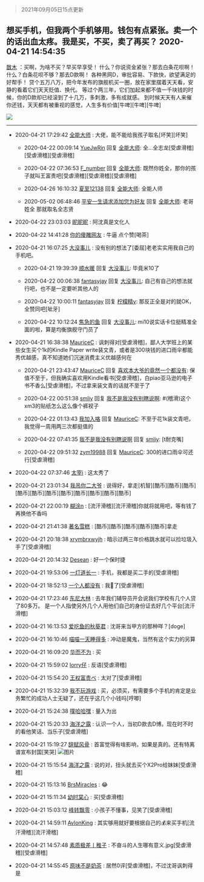 > 2021年09月05日15点更新
<link rel="stylesheet" href="https://cdn.jsdelivr.net/gh/taotie6/sampleJSON@main/css/photo_show.css">


 ## 想买手机，但我两个手机够用。钱包有点紧张。卖一个的话出血太疼。我是买，不买，卖了再买？ 2020-04-21 14:54:35

 [㪚木](https://www.coolapk.com/feed/18230731?shareKey=ODdkOTE2MjA1Njk3NjEzMTc1NGE~) ：买啊，为啥不买？早买早享受！
什么？你说资金紧张？那去白条花呗啊！
什么？白条花呗不够？那去D款啊！
各种黑网D，审批容易、下款快，欲望满足的好帮手！
贷个五万八万，把今年发布的旗舰机买一圈，放在家里摆着天天看，安静的看着它们天天贬值、换代。
等过个两三年<!--break-->，它们加起来都不值一千块钱的时候，你的D款却已经滚到了十几万，多刺激，多有成就感。
到时候天天有人来催你还钱，天天都有被重视的感觉，人生多有价值[牛啤][牛啤][牛啤] 

<div class="album">
<img class="img-item" src="https://image.coolapk.com/feed/2019/0314/14/1081091_1552545126_9026@277x194.gif" />
</div>

 ------- 

- 2020-04-21 17:29:42 [全能大师](uid=470713) : 大佬，能不能给我孩子取名[坏笑][坏笑] 

    - 2020-04-22 00:09:14 [YueJwRin](uid=2293044) 回复 [全能大师](uid=470713): 全...全志龙[受虐滑稽][受虐滑稽][受虐滑稽] 

    - 2020-04-22 07:36:53 [F_number](uid=3294719) 回复 [全能大师](uid=470713): 既然你姓全，那你的孩子就叫王富贵吧[受虐滑稽][受虐滑稽][受虐滑稽] 

    - 2020-04-26 16:10:32 [夏至12138](uid=1005385) 回复 [全能大师](uid=470713): 全能人师 

    - 2020-05-02 06:48:46 [平安一生请求添加您为好友](uid=1277249) 回复 [全能大师](uid=470713): 老哥姓全 那就取名全志贤 

- 2020-04-22 23:03:03 [昵昵昵](uid=1829222) : 阿沈真是文化人 

- 2020-04-22 14:41:28 [你的傻雕网友](uid=2466585) : 牛逼 点个赞[喝茶] 

- 2020-04-21 16:07:25 [大没事儿](uid=2993060) : 没有别的想法了[委屈]老老实实用我自己的手机吧。 

    - 2020-04-21 19:39:39 [顺水暖](uid=2030768) 回复 [大没事儿](uid=2993060): 毕竟米10了 

    - 2020-04-22 00:06:38 [fantasyjay](uid=2844682) 回复 [大没事儿](uid=2993060): 自己有自己的想法就行吧，也不是一定要听其他人的 

    - 2020-04-22 10:00:11 [fantasyjay](uid=2844682) 回复 [柠檬精y](uid=3245872): 那反正全是对的就OK，全赞同吧[呲牙] 

    - 2020-04-22 10:12:24 [焦急的鱼](uid=1066955) 回复 [大没事儿](uid=2993060): mi10说实话卡位挺精准全面的啦，算是均衡旗舰守门员了 

- 2020-04-21 16:38:38 [MauriceC](uid=2661286) : 讽刺得对[受虐滑稽]，鄙人大学班上的某些女生买个1k的Kindle Paper write装文青，或者是300块钱的进口雨伞都能秀优越感，真不知道她们沉迷消费主义优越感何在 

    - 2020-04-21 23:43:47 [MauriceC](uid=2661286) 回复 [喜欢本大爷的竟然一个都没有](uid=2517911): 保值不至于，但我确实喜欢用Kindle看书[受虐滑稽]，白piao亚马逊的电子书不香么[受虐滑稽]，不过拿来装文青的话就不至于了 

    - 2020-04-22 00:51:38 [smliy](uid=1847552) 回复 [我不是我没有别瞎说啊](uid=2231912): #(稽滑)这个xm3的贴纸怎么这么像个裤衩子 

    - 2020-04-22 01:13:43 [我加入咯](uid=663281) 回复 [MauriceC](uid=2661286): 不至于花1k装文青吧，我觉得一周用两三次都挺值的 

    - 2020-04-22 07:41:35 [我不是我没有别瞎说啊](uid=2231912) 回复 [smliy](uid=1847552): [t耐克嘴] 

    - 2020-04-22 09:51:32 [zym19988](uid=1327345) 回复 [MauriceC](uid=2661286): 300的进口雨伞可还行[受虐滑稽] 

- 2020-04-22 07:37:46 [太宰i](uid=3382151) : 这太秀了 

- 2020-04-21 23:01:34 [我吊你二大爷](uid=3236978) : 说得好，拿走[机智][酷币][酷币][酷币][酷币][酷币][酷币][酷币][酷币][酷币][酷币][酷币] 

- 2020-04-21 22:00:19 [糊涂n](uid=2247161) : [流汗滑稽][流汗滑稽]你就将就用吧，等有钱了再换他不香吗 

- 2020-04-21 21:41:38 [著名雪糕](uid=2006720) : [酷币][酷币][酷币][酷币][酷币]拿走 

- 2020-04-21 20:18:38 [xrymbrxwyjh](uid=1710564) : 暗示过两三年价格跳水就可以捡垃圾入手了[受虐滑稽] 

- 2020-04-21 20:14:32 [Desean](uid=905211) : 好一个保时捷 

- 2020-04-21 19:53:06 [一灯道长一](uid=2901910) : 手机，我都是买二手的[受虐滑稽] 

- 2020-04-21 18:52:13 [一个人都没有](uid=2285680) : 我🐛了[受虐滑稽] 

- 2020-04-21 17:23:46 [东尼大林](uid=1612569) : 去年我们辅导员开会说我们学校有几个人贷了80多万。
是一个人指使另外几个人用他们自己的身份证去好几个平台[流汗滑稽] 

- 2020-04-21 16:13:53 [爱吃鱼的秋葵君](uid=1197189) : 沈哥来当甲方的那种咩？[doge] 

- 2020-04-21 16:10:46 [喵喵一天睡得多](uid=1270287) : 冲动是魔鬼，当然有这个实力的另算 

- 2020-04-21 16:09:20 [华而不为](uid=1212555) : 买 

- 2020-04-21 15:59:02 [lorry仔](uid=1719958) : 反语[受虐滑稽] 

- 2020-04-21 15:54:20 [王权富贵ベ](uid=487519) : 太对了[受虐滑稽] 

- 2020-04-21 15:32:39 [我不玩游戏](uid=3058829) : 买，必须买，有需要多个手机的肯定是业务繁忙的成功人士无疑了，还在乎这几个小钱吗[哼唧] 

- 2020-04-21 15:24:38 [噗哈哈嘿](uid=1020780) : 量入为出 

- 2020-04-21 15:20:33 [海洋之露](uid=1111949) : 认识一个人，当初D款去D博。现在时不时的看他笑话、当乐子[受虐滑稽] 

- 2020-04-21 15:19:27 [辞赋风骨](uid=875865) : 首富觉得有啥影响，如果是真的。还有特离谱宣布封国[笑哭] ![图片](https://image.coolapk.com/feed/2020/0421/15/875865_0eea5d60_3567_0527@1117x622.jpeg)

- 2020-04-21 15:15:54 [海洋之露](uid=1111949) : 说的对，扭头就去买个X2Pro给妹妹[受虐滑稽] 

- 2020-04-21 15:13:16 [BrsMiracles](uid=2606930) : 😂 

- 2020-04-21 15:11:34 [幼时棠心](uid=1017379) : 买[受虐滑稽] 

- 2020-04-21 15:03:12 [峰转飘零](uid=900024) : 小孩子不懂事，见笑了[受虐滑稽] 

- 2020-04-21 14:59:11 [AvlonKing](uid=964891) : 其实够用就好要根据自己的💰来买手机[流汗滑稽][流汗滑稽] 

- 2020-04-21 14:57:48 [素质极差丨稚子](uid=2773473) : 不奋斗的人生哪有意义.jpg[受虐滑稽][受虐滑稽] 

- 2020-04-21 14:55:45 [原味不是奶茶](uid=1124563) : 居然0评[受虐滑稽]，不过沈哥讽刺得是 

